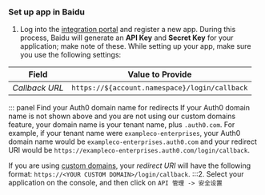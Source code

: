 ### Set up app in Baidu
1. Log into the [integration portal](https://developer.baidu.com/dev) and register a new app. During this process, Baidu will generate an **API Key** and **Secret Key** for your application; make note of these.
While setting up your app, make sure you use the following settings:

| Field | Value to Provide |
| ----- | ---------------- |
| <dfn data-key="callback">Callback URL</dfn> | `https://${account.namespace}/login/callback` |

::: panel Find your Auth0 domain name for redirects
If your Auth0 domain name is not shown above and you are not using our custom domains feature, your domain name is your tenant name, plus `.auth0.com`. For example, if your tenant name were `exampleco-enterprises`, your Auth0 domain name would be `exampleco-enterprises.auth0.com` and your redirect URI would be `https://exampleco-enterprises.auth0.com/login/callback`.

If you are using [custom domains](/custom-domains), your <dfn data-key="callback">redirect URI</dfn> will have the following format: `https://<YOUR CUSTOM DOMAIN>/login/callback`.
:::2. Select your application on the console, and then click on `API 管理 -> 安全设置`
